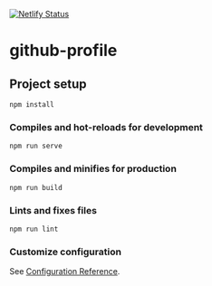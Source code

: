 [![Netlify Status](https://api.netlify.com/api/v1/badges/f6ad3395-d8fa-49b3-a40a-4dc1dfca64fa/deploy-status)](https://app.netlify.com/sites/vue-github-profile/deploys)

# github-profile

## Project setup
```
npm install
```

### Compiles and hot-reloads for development
```
npm run serve
```

### Compiles and minifies for production
```
npm run build
```

### Lints and fixes files
```
npm run lint
```

### Customize configuration
See [Configuration Reference](https://cli.vuejs.org/config/).
